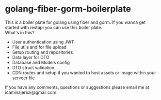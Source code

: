 # golang-fiber-gorm-boilerplate
This is a boiler plate for golang using fiber and gorm. If you wanna get started with restapi you can use this boiler plate.
<br/>
What's in this?
<ul>
  <li>User authentication using JWT</li>
  <li>File utils and for file upload</li>
  <li>Setup routing and repositories</li>
  <li>Data layer for DTO</li>
  <li>Database and Models config</li>
  <li>DTO struct validation</li>
  <li>CDN routes and setup if you wanted to host assets or image within your servcer file</li>
</ul>
If you have any comments, questions or suggestions please email me at icaminajerick@gmail.com.

